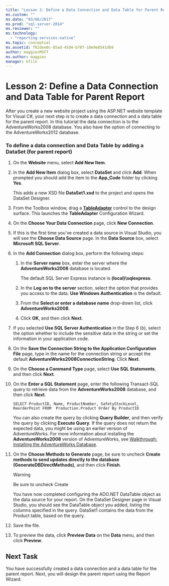 ```yaml
---
title: "Lesson 2: Define a Data Connection and Data Table for Parent Report | Microsoft Docs"
ms.custom: ""
ms.date: "03/06/2017"
ms.prod: "sql-server-2014"
ms.reviewer: ""
ms.technology: 
  - "reporting-services-native"
ms.topic: conceptual
ms.assetid: f02dee0c-85ad-45d4-b707-10e9e8541db9
author: maggiesMSFT
ms.author: maggies
manager: kfile
---
```

# Lesson 2: Define a Data Connection and Data Table for Parent Report
  After you create a new website project using the ASP.NET website template for Visual C#, your next step is to create a data connection and a data table for the parent report. In this tutorial the data connection is to the AdventureWorks2008 database. You also have the option of connecting to the AdventureWorks2012 database.  
  
### To define a data connection and Data Table by adding a DataSet (for parent report)  
  
1.  On the **Website** menu, select **Add New Item**.  
  
2.  In the **Add New Item** dialog box, select **DataSet** and click **Add**. When prompted you should add the item to the **App_Code** folder by clicking **Yes**.  
  
     This adds a new XSD file **DataSet1.xsd** to the project and opens the DataSet Designer.  
  
3.  From the Toolbox window, drag a **[TableAdapter](https://msdn.microsoft.com/library/bz9tthwx\(v=vs.100\).aspx)** control to the design surface. This launches the **TableAdapter** Configuration Wizard.  
  
4.  On the **Choose Your Data Connection** page, click **New Connection**.  
  
5.  If this is the first time you've created a data source in Visual Studio, you will see the **Choose Data Source** page. In the **Data Source** box, select **Microsoft SQL Server**.  
  
6.  In the **Add Connection** dialog box, perform the following steps:  
  
    1.  In the **Server name** box, enter the server where the **AdventureWorks2008** database is located.  
  
         The default SQL Server Express instance is **(local)\sqlexpress**.  
  
    2.  In the **Log on to the server** section, select the option that provides you access to the data. **Use Windows Authentication** is the default.  
  
    3.  From the **Select or enter a database name** drop-down list, click **AdventureWorks2008**.  
  
    4.  Click **OK**, and then click **Next**.  
  
7.  If you selected **Use SQL Server Authentication** in the Step 6 (b), select the option whether to include the sensitive data in the string or set the information in your application code.  
  
8.  On the **Save the Connection String to the Application Configuration File** page, type in the name for the connection string or accept the default **AdventureWorks2008ConnectionString**. Click **Next**.  
  
9. On the **Choose a Command Type** page, select **Use SQL Statements**, and then click **Next**.  
  
10. On the **Enter a SQL Statement** page, enter the following Transact-SQL query to retrieve data from the **AdventureWorks2008** database, and then click **Next**.  
  
    ```  
    SELECT ProductID, Name, ProductNumber, SafetyStockLevel, ReorderPoint FROM  Production.Product Order By ProductID  
    ```  
  
     You can also create the query by clicking **Query Builder**, and then verify the query by clicking **Execute Query**. If the query does not return the expected data, you might be using an earlier version of AdventureWorks. For more information about installing the **AdventureWorks2008** version of AdventureWorks, see [Walkthrough: Installing the AdventureWorks Database](https://msdn.microsoft.com/library/aa992075\(v=vs.100\).aspx).  
  
11. On the **Choose Methods to Generate** page, be sure to uncheck **Create methods to send updates directly to the database (GenerateDBDirectMethods)**, and then click **Finish**.  
  
    > [!WARNING]  
    >  Be sure to uncheck Create  
  
     You have now completed configuring the ADO.NET DataTable object as the data source for your report. On the DataSet Designer page in Visual Studio, you should see the DataTable object you added, listing the columns specified in the query. DataSet1 contains the data from the Product table, based on the query.  
  
12. Save the file.  
  
13. To preview the data, click **Preview Data** on the **Data** menu, and then click **Preview**.  
  
## Next Task  
 You have successfully created a data connection and a data table for the parent report. Next, you will design the parent report using the Report Wizard.  
  
  
